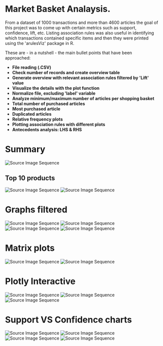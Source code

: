# Market Basket Analaysis.
From a dataset of 1000 transactions and more than 4600 articles the goal of this project was to come up with certain metrics such as support, confidence, lift, etc.
Listing association rules was also useful in identifying which transactions contained specific items and then they were printed using the 'arulesViz' package in R.

These are - in a nutshell - the main bullet points that have been approached:

+ **File reading (.CSV)**
+ **Check number of records and create overview table**
+ **Generate overview with relevant association rules filtered by 'Lift' value**
+ **Visualize the details with the plot function**
+ **Normalize file, excluding 'label' variable**
+ **Analyze minimum/maximum number of articles per shopping basket**
+ **Total number of purchased articles**
+ **Most purchased article**
+ **Duplicated articles**
+ **Relative frequency plots**
+ **Plotting association rules with different plots**
+ **Antecedents analysis: LHS & RHS**


# Summary
![Source Image Sequence](graph_html_2.png)
## Top 10 products
![Source Image Sequence](top10.png)
![Source Image Sequence](10percent_transactions.png)
# Graphs filtered
![Source Image Sequence](graph_grouped.png)
![Source Image Sequence](graph_ggplot2.png)
![Source Image Sequence](filter_by_lift.png)
![Source Image Sequence](graph_plot_interactive.png)
# Matrix plots
![Source Image Sequence](matrix_squares.png)
![Source Image Sequence](matrix_3D.png)
# Plotly Interactive
![Source Image Sequence](plotly_1.png)
![Source Image Sequence](plotly_2.png)
![Source Image Sequence](plotly_3.png)
# Support VS Confidence charts
![Source Image Sequence](filter_by_lift.png)
![Source Image Sequence](simple_plot_SvsL.png) 
![Source Image Sequence](two_key_plot_SvsC.png) 
![Source Image Sequence](simple_plot_SvsC.png)


